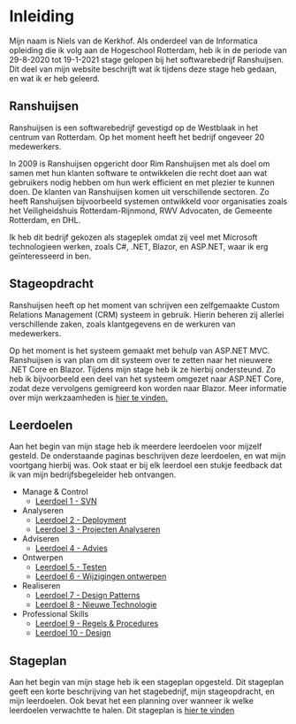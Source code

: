 ﻿# Inleiding
Mijn naam is Niels van de Kerkhof. Als onderdeel van de Informatica opleiding die ik volg aan de Hogeschool Rotterdam, heb ik in de periode van 29-8-2020 tot 19-1-2021 stage gelopen bij het softwarebedrijf Ranshuijsen. Dit deel van mijn website beschrijft wat ik tijdens deze stage heb gedaan, en wat ik er heb geleerd.

## Ranshuijsen
Ranshuijsen is een softwarebedrijf gevestigd op de Westblaak in het centrum van Rotterdam. Op het moment heeft het bedrijf ongeveer 20 medewerkers.

In 2009 is Ranshuijsen opgericht door Rim Ranshuijsen met als doel om samen met hun klanten software te ontwikkelen die recht doet aan wat gebruikers nodig hebben om hun werk efficient en met plezier te kunnen doen. De klanten van Ranshuijsen komen uit verschillende sectoren. Zo heeft Ranshuijsen bijvoorbeeld systemen ontwikkeld voor organisaties zoals het Veiligheidshuis Rotterdam-Rijnmond, RWV Advocaten, de Gemeente Rotterdam, en DHL.

Ik heb dit bedrijf gekozen als stageplek omdat zij veel met Microsoft technologieen werken, zoals C#, .NET, Blazor, en ASP.NET, waar ik erg geïnteresseerd in ben.

## Stageopdracht
Ranshuijsen heeft op het moment van schrijven een zelfgemaakte Custom Relations Management (CRM) systeem in gebruik. Hierin beheren zij allerlei verschillende zaken, zoals klantgegevens en de werkuren van medewerkers. 

Op het moment is het systeem gemaakt met behulp van ASP.NET MVC. Ranshuijsen is van plan om dit systeem over te zetten naar het nieuwere .NET Core en Blazor. Tijdens mijn stage heb ik ze hierbij ondersteund. Zo heb ik bijvoorbeeld een deel van het systeem omgezet naar ASP.NET Core, zodat deze vervolgens gemigreerd kon worden naar Blazor. Meer informatie over mijn werkzaamheden is [hier te vinden.](Content/Stage3/Stageopdracht)

## Leerdoelen
Aan het begin van mijn stage heb ik meerdere leerdoelen voor mijzelf gesteld. De onderstaande paginas beschrijven deze leerdoelen, en wat mijn voortgang hierbij was. Ook staat er bij elk leerdoel een stukje feedback dat ik van mijn bedrijfsbegeleider heb ontvangen.

* Manage & Control
  * [Leerdoel 1 - SVN](Content/Stage3/Leerdoelen/1)
* Analyseren
  * [Leerdoel 2 - Deployment](Content/Stage3/Leerdoelen/2)
  * [Leerdoel 3 - Projecten Analyseren](Content/Stage3/Leerdoelen/3)
* Adviseren
  * [Leerdoel 4 - Advies](Content/Stage3/Leerdoelen/4)
* Ontwerpen
  * [Leerdoel 5 - Testen](Content/Stage3/Leerdoelen/5)
  * [Leerdoel 6 - Wijzigingen ontwerpen](Content/Stage3/Leerdoelen/6)
* Realiseren
  * [Leerdoel 7 - Design Patterns](Content/Stage3/Leerdoelen/7)
  * [Leerdoel 8 - Nieuwe Technologie](Content/Stage3/Leerdoelen/8)
* Professional Skills
  * [Leerdoel 9 - Regels & Procedures](Content/Stage3/Leerdoelen/9)
  * [Leerdoel 10 - Design](Content/Stage3/Leerdoelen/10)

## Stageplan
Aan het begin van mijn stage heb ik een stageplan opgesteld. Dit stageplan geeft een korte beschrijving van het stagebedrijf, mijn stageopdracht, en mijn leerdoelen. Ook bevat het een planning over wanneer ik welke leerdoelen verwachtte te halen. Dit stageplan is [hier te vinden](Content/Stage3/Stageplan)